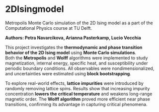 # 2DIsingmodel
Metropolis Monte Carlo simulation of the 2D Ising model as a part of the Computational Physics course at TU Delft. 

**Authors: Petra Navarcikova, Arianna Pasterkamp, Lucio Vecchia**


This project investigates the **thermodynamic and phase transition behavior of the 2D Ising model** using **Monte Carlo simulations**.  
Both the **Metropolis** and **Wolff** algorithms were implemented to study magnetization, internal energy, specific heat, and susceptibility under periodic boundary conditions.  All observables were nondimensionalized, and uncertainties were estimated using **block bootstrapping**.  

To explore real-world effects, **lattice impurities** were introduced by randomly removing lattice spins. Results show that increasing impurity concentration **lowers the critical temperature** and weakens long-range magnetic order.  The **Wolff algorithm** proved more efficient near phase transitions, confirming its advantage in capturing critical phenomena.  

